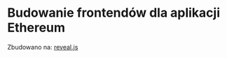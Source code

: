 # Budowanie frontendów dla aplikacji Ethereum

Zbudowano na: [reveal.js](https://github.com/hakimel/reveal.js)
